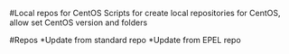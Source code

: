 #Local repos for CentOS
Scripts for create local repositories for CentOS, allow set CentOS version and folders

#Repos
*Update from standard repo
*Update from EPEL repo
